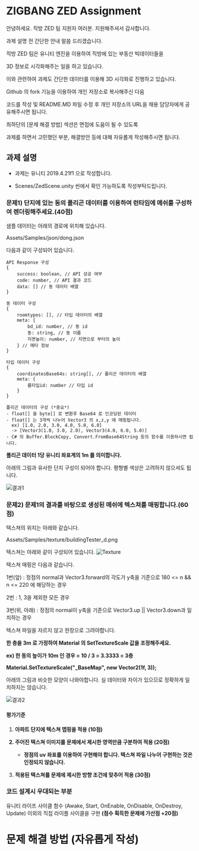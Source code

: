 # ZIGBANG ZED Assignment

안녕하세요. 직방 ZED 팀 지원자 여러분. 지원해주셔서 감사합니다.

과제 설명 전 간단한 안내 말씀 드리겠습니다.

직방 ZED 팀은 유니티 엔진을 이용하여 직방에 있는 부동산 빅데이터들을

3D 정보로 시각화해주는 일을 하고 있습니다.

이와 관련하여 과제도 간단한 데이터를 이용해 3D 시각화로 진행하고 있습니다.

Github 의 fork 기능을 이용하여 개인 저장소로 복사해주신 다음 

코드를 작성 및 README.MD 파일 수정 후 개인 저장소의 URL을 채용 담당자에게 공유해주시면 됩니다.

최하단의 [문제 해결 방법] 섹션은 면접에 도움이 될 수 있도록

과제를 하면서 고민했던 부분, 해결방안 등에 대해 자유롭게 작성해주시면 됩니다.

## 과제 설명

- 과제는 유니티 2019.4.21f1 으로 작성합니다.

- Scenes/ZedScene.unity 씬에서 확인 가능하도록 작성부탁드립니다.

### 문제1) 단지에 있는 동의 폴리곤 데이터를 이용하여 런타임에 메쉬를 구성하여 렌더링해주세요.(40점)

샘플 데이터는 아래의 경로에 위치해 있습니다.

Assets/Samples/json/dong.json

다음과 같이 구성되어 있습니다.

```
API Response 구성
{
    success: boolean, // API 성공 여부
    code: number, // API 결과 코드
    data: [] // 동 데이터 배열
}

동 데이터 구성
{
    roomtypes: [], // 타입 데이터의 배열
    meta: {
        bd_id: number, // 동 id
        동: string, // 동 이름
        지면높이: number, // 지면으로 부터의 높이
    } // 메타 정보
}

타입 데이터 구성
{
    coordinatesBase64s: string[], // 폴리곤 데이터의 배열
    meta: {
        룸타입id: number // 타입 id
    }
}

폴리곤 데이터의 구성 (*중요*)
- float[] 을 byte[] 로 변환후 Base64 로 인코딩된 데이터
- float[] 는 3개씩 나누어 Vector3 의 x,z,y 에 매핑됩니다.
  ex) [1.0, 2.0, 3.0, 4.0, 5.0, 6.0]
  -> [Vector3(1.0, 3.0, 2.0), Vector3(4.0, 6.0, 5.0)]
- C# 의 Buffer.BlockCopy, Convert.FromBase64String 등의 함수를 이용하시면 됩니다.
```
**폴리곤 데이터 1당 유니티 좌표계의 1m 를 의미합니다.**

아래의 그림과 유사한 단지 구성이 되어야 합니다. 평형별 색상은 고려하지 않으셔도 됩니다.

![결과1](https://i.imgur.com/vcmmiid.png)



### 문제2) 문제1의 결과를 바탕으로 생성된 메쉬에 텍스쳐를 매핑합니다.(60점)

텍스쳐의 위치는 아래와 같습니다.

Assets/Samples/texture/buildingTester_d.png

텍스쳐는 아래와 같이 구성되어 있습니다.
![Texture](https://i.imgur.com/srIPHBq.png)


텍스쳐 매핑은 다음과 같습니다.

1번(앞) : 정점의 normal과 Vector3.forward의 각도가 y축을 기준으로 180 <= n && n <= 220 에 해당하는 경우

2번 : 1, 3을 제외한 모든 경우

3번(위, 아래) : 정점의 normal이 y축을 기준으로 Vector3.up || Vector3.down과 일치하는 경우


텍스쳐 파일을 자르지 않고 한장으로 그려야합니다. 

**한 층을 3m 로 가정하여 Material 의 SetTextureScale 값을 조정해주세요.**

**ex) 한 동의 높이가 10m 인 경우 = 10 / 3 = 3.3333 = 3층**

**Material.SetTextureScale("_BaseMap", new Vector2(1f, 3));**

아래의 그림과 비슷한 모양이 나와야합니다. 실 데이터와 차이가 있으므로 정확하게 일치하지는 않습니다.

![결과2](https://i.imgur.com/gbjA93E.png)

#### 평가기준

1. <b>아파트 단지에 텍스쳐 맵핑을 적용 (10점)

2. 주어진 텍스쳐 이미지를 문제에서 제시한 영역만큼 구분하여 적용 (20점)
   * 정점의 uv 좌표를 이용하여 구현해야 합니다. 텍스쳐 파일 나누어 구현하는 것은 인정되지 않습니다.

3. 적용된 텍스쳐를 문제에 제시한 방향 조건에 맞추어 적용 (30점)</b>

### 코드 설계시 우대되는 부분

유니티 라이프 사이클 함수 (Awake, Start, OnEnable, OnDisable, OnDestroy, Update) 이외의 직접 라이플 사이클을 구현 <b>(점수 획득한 문제에 가산점 +20점)</b>

# 문제 해결 방법 (자유롭게 작성)

